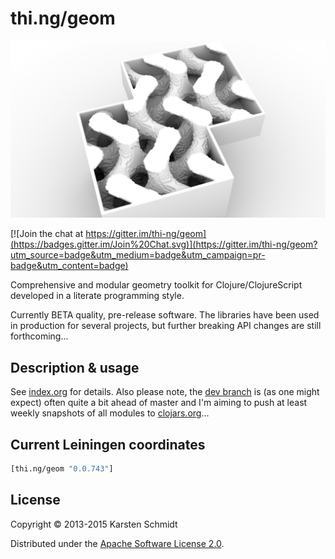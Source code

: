 # thi.ng/geom

![SVO mesh created with geom-voxel module](assets/svo-d7.jpg)

[![Join the chat at https://gitter.im/thi-ng/geom](https://badges.gitter.im/Join%20Chat.svg)](https://gitter.im/thi-ng/geom?utm_source=badge&utm_medium=badge&utm_campaign=pr-badge&utm_content=badge)

Comprehensive and modular geometry toolkit for Clojure/ClojureScript
developed in a literate programming style.

Currently BETA quality, pre-release software. The libraries have been
used in production for several projects, but further breaking API
changes are still forthcoming...

## Description & usage

See [index.org](src/index.org) for details. Also please note, the
[dev branch](https://github.com/thi-ng/geom/tree/develop) is (as one
might expect) often quite a bit ahead of master and I'm aiming to push
at least weekly snapshots of all modules to
[clojars.org](http://clojars.org)...

## Current Leiningen coordinates

```clj
[thi.ng/geom "0.0.743"]
```

## License

Copyright © 2013-2015 Karsten Schmidt

Distributed under the
[Apache Software License 2.0](http://www.apache.org/licenses/LICENSE-2.0).
